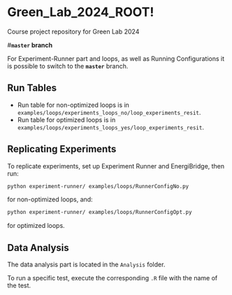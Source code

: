 # Green_Lab_2024_ROOT!

Course project repository for Green Lab 2024

#__`master` branch__

For Experiment-Runner part and loops, as well as Running Configurations it is possible to switch to the __`master`__ branch.

## Run Tables

- Run table for non-optimized loops is in `examples/loops/experiments_loops_no/loop_experiments_resit`.
- Run table for optimized loops is in `examples/loops/experiments_loops_yes/loop_experiments_resit`.

## Replicating Experiments

To replicate experiments, set up Experiment Runner and EnergiBridge, then run:

```bash
python experiment-runner/ examples/loops/RunnerConfigNo.py
```

for non-optimized loops, and:

```bash
python experiment-runner/ examples/loops/RunnerConfigOpt.py
```

for optimized loops.

## Data Analysis

The data analysis part is located in the `Analysis` folder.

To run a specific test, execute the corresponding `.R` file with the name of the test.
